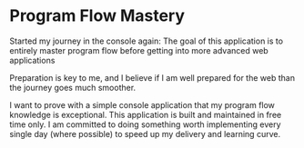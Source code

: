 <h1>Program Flow Mastery</h1>
<p>Started my journey in the console again: The goal of this application is to entirely master program flow before
    getting into more advanced web applications</p>
<p>Preparation is key to me, and I believe if I am well prepared for the web than the journey goes much smoother.</p>
<div>
    I want to prove with a simple console application that my program flow knowledge is exceptional.
    This application is built and maintained in free time only. I am committed to doing something worth implementing
    every single day (where possible) to speed up my delivery and learning curve.
</div>
